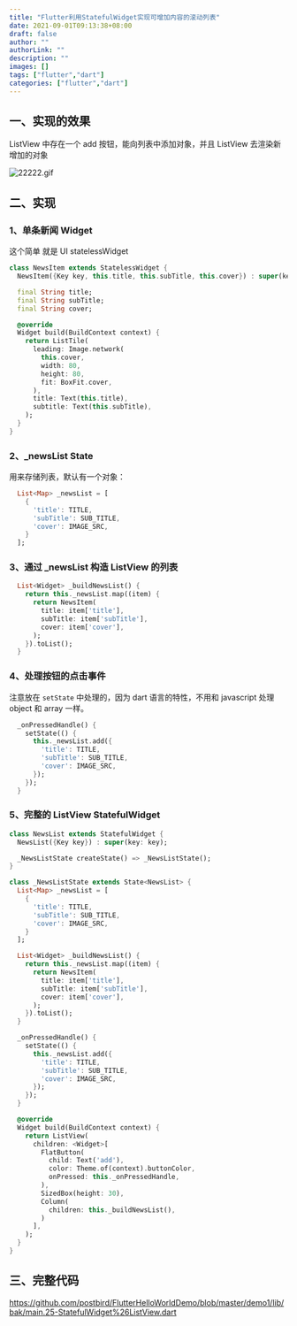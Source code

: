 ```yaml
---
title: "Flutter利用StatefulWidget实现可增加内容的滚动列表"
date: 2021-09-01T09:13:38+08:00
draft: false
author: ""
authorLink: ""
description: ""
images: []
tags: ["flutter","dart"]
categories: ["flutter","dart"]
---
```


## 一、实现的效果

ListView 中存在一个 add 按钮，能向列表中添加对象，并且 ListView 去渲染新增加的对象

![22222.gif](https://luckly007.oss-cn-beijing.aliyuncs.com/image/1380629881.gif)



## 二、实现



### 1、单条新闻 Widget

这个简单 就是 UI statelessWidget

```dart
class NewsItem extends StatelessWidget {
  NewsItem({Key key, this.title, this.subTitle, this.cover}) : super(key: key);

  final String title;
  final String subTitle;
  final String cover;

  @override
  Widget build(BuildContext context) {
    return ListTile(
      leading: Image.network(
        this.cover,
        width: 80,
        height: 80,
        fit: BoxFit.cover,
      ),
      title: Text(this.title),
      subtitle: Text(this.subTitle),
    );
  }
}
```



### 2、_newsList State

用来存储列表，默认有一个对象：

```dart
  List<Map> _newsList = [
    {
      'title': TITLE,
      'subTitle': SUB_TITLE,
      'cover': IMAGE_SRC,
    }
  ];
```



### 3、通过 _newsList 构造 ListView 的列表

```dart
  List<Widget> _buildNewsList() {
    return this._newsList.map((item) {
      return NewsItem(
        title: item['title'],
        subTitle: item['subTitle'],
        cover: item['cover'],
      );
    }).toList();
  }
```



### 4、处理按钮的点击事件

注意放在 `setState` 中处理的，因为 dart 语言的特性，不用和 javascript 处理 object 和 array 一样。

```dart
  _onPressedHandle() {
    setState(() {
      this._newsList.add({
        'title': TITLE,
        'subTitle': SUB_TITLE,
        'cover': IMAGE_SRC,
      });
    });
  }
```



### 5、完整的 ListView StatefulWidget

```dart
class NewsList extends StatefulWidget {
  NewsList({Key key}) : super(key: key);

  _NewsListState createState() => _NewsListState();
}

class _NewsListState extends State<NewsList> {
  List<Map> _newsList = [
    {
      'title': TITLE,
      'subTitle': SUB_TITLE,
      'cover': IMAGE_SRC,
    }
  ];

  List<Widget> _buildNewsList() {
    return this._newsList.map((item) {
      return NewsItem(
        title: item['title'],
        subTitle: item['subTitle'],
        cover: item['cover'],
      );
    }).toList();
  }

  _onPressedHandle() {
    setState(() {
      this._newsList.add({
        'title': TITLE,
        'subTitle': SUB_TITLE,
        'cover': IMAGE_SRC,
      });
    });
  }

  @override
  Widget build(BuildContext context) {
    return ListView(
      children: <Widget>[
        FlatButton(
          child: Text('add'),
          color: Theme.of(context).buttonColor,
          onPressed: this._onPressedHandle,
        ),
        SizedBox(height: 30),
        Column(
          children: this._buildNewsList(),
        )
      ],
    );
  }
}
```



## 三、完整代码

https://github.com/postbird/FlutterHelloWorldDemo/blob/master/demo1/lib/bak/main.25-StatefulWidget%26ListView.dart
